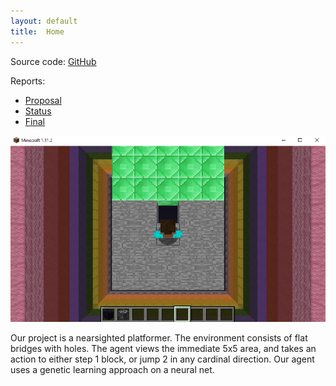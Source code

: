 ```yaml
---
layout: default
title:  Home
---
```


Source code: <a href="https://github.com/dwunderly/Bridge-2.0">GitHub</a>

Reports:

- [Proposal](proposal.html)
- [Status](status.html)
- [Final](final.html)

<img src="SampleScreenshot1.png" alt="test">


Our project is a nearsighted platformer. The environment consists of flat bridges with holes. The agent views the immediate 5x5 area, and takes an action to either step 1 block, or jump 2 in any cardinal direction. Our agent uses a genetic learning approach on a neural net.
